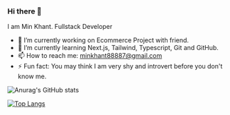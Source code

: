 ### Hi there 👋

I am Min Khant. Fullstack Developer

- 🔭 I’m currently working on Ecommerce Project with friend.
- 🌱 I’m currently learning Next.js, Tailwind, Typescript, Git and GitHub.
- 📫 How to reach me: minkhant88887@gmail.com
- ⚡ Fun fact: You may think I am very shy and introvert before you don't know me.


![Anurag's GitHub stats](https://github-readme-stats.vercel.app/api?username=Rayy-007&show_icons=true&theme=transparent)

[![Top Langs](https://github-readme-stats.vercel.app/api/top-langs/?username=Rayy-007&layout=pie)](https://github.com/anuraghazra/github-readme-stats)


<!--  👯 I’m looking to collaborate on ... -->
